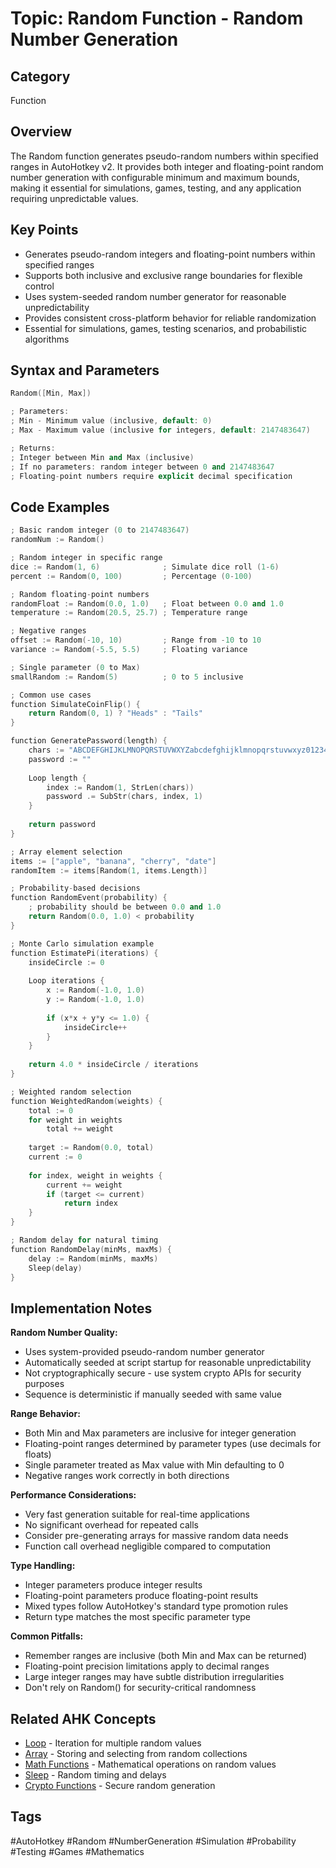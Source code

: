 # Topic: Random Function - Random Number Generation

## Category

Function

## Overview

The Random function generates pseudo-random numbers within specified ranges in AutoHotkey v2. It provides both integer and floating-point random number generation with configurable minimum and maximum bounds, making it essential for simulations, games, testing, and any application requiring unpredictable values.

## Key Points

- Generates pseudo-random integers and floating-point numbers within specified ranges
- Supports both inclusive and exclusive range boundaries for flexible control
- Uses system-seeded random number generator for reasonable unpredictability
- Provides consistent cross-platform behavior for reliable randomization
- Essential for simulations, games, testing scenarios, and probabilistic algorithms

## Syntax and Parameters

```cpp
Random([Min, Max])

; Parameters:
; Min - Minimum value (inclusive, default: 0)
; Max - Maximum value (inclusive for integers, default: 2147483647)

; Returns:
; Integer between Min and Max (inclusive)
; If no parameters: random integer between 0 and 2147483647
; Floating-point numbers require explicit decimal specification
```

## Code Examples

```cpp
; Basic random integer (0 to 2147483647)
randomNum := Random()

; Random integer in specific range
dice := Random(1, 6)              ; Simulate dice roll (1-6)
percent := Random(0, 100)         ; Percentage (0-100)

; Random floating-point numbers
randomFloat := Random(0.0, 1.0)   ; Float between 0.0 and 1.0
temperature := Random(20.5, 25.7) ; Temperature range

; Negative ranges
offset := Random(-10, 10)         ; Range from -10 to 10
variance := Random(-5.5, 5.5)     ; Floating variance

; Single parameter (0 to Max)
smallRandom := Random(5)          ; 0 to 5 inclusive

; Common use cases
function SimulateCoinFlip() {
    return Random(0, 1) ? "Heads" : "Tails"
}

function GeneratePassword(length) {
    chars := "ABCDEFGHIJKLMNOPQRSTUVWXYZabcdefghijklmnopqrstuvwxyz0123456789"
    password := ""
    
    Loop length {
        index := Random(1, StrLen(chars))
        password .= SubStr(chars, index, 1)
    }
    
    return password
}

; Array element selection
items := ["apple", "banana", "cherry", "date"]
randomItem := items[Random(1, items.Length)]

; Probability-based decisions
function RandomEvent(probability) {
    ; probability should be between 0.0 and 1.0
    return Random(0.0, 1.0) < probability
}

; Monte Carlo simulation example
function EstimatePi(iterations) {
    insideCircle := 0
    
    Loop iterations {
        x := Random(-1.0, 1.0)
        y := Random(-1.0, 1.0)
        
        if (x*x + y*y <= 1.0) {
            insideCircle++
        }
    }
    
    return 4.0 * insideCircle / iterations
}

; Weighted random selection
function WeightedRandom(weights) {
    total := 0
    for weight in weights
        total += weight
    
    target := Random(0.0, total)
    current := 0
    
    for index, weight in weights {
        current += weight
        if (target <= current)
            return index
    }
}

; Random delay for natural timing
function RandomDelay(minMs, maxMs) {
    delay := Random(minMs, maxMs)
    Sleep(delay)
}
```

## Implementation Notes

**Random Number Quality:**
- Uses system-provided pseudo-random number generator
- Automatically seeded at script startup for reasonable unpredictability
- Not cryptographically secure - use system crypto APIs for security purposes
- Sequence is deterministic if manually seeded with same value

**Range Behavior:**
- Both Min and Max parameters are inclusive for integer generation
- Floating-point ranges determined by parameter types (use decimals for floats)
- Single parameter treated as Max value with Min defaulting to 0
- Negative ranges work correctly in both directions

**Performance Considerations:**
- Very fast generation suitable for real-time applications
- No significant overhead for repeated calls
- Consider pre-generating arrays for massive random data needs
- Function call overhead negligible compared to computation

**Type Handling:**
- Integer parameters produce integer results
- Floating-point parameters produce floating-point results
- Mixed types follow AutoHotkey's standard type promotion rules
- Return type matches the most specific parameter type

**Common Pitfalls:**
- Remember ranges are inclusive (both Min and Max can be returned)
- Floating-point precision limitations apply to decimal ranges
- Large integer ranges may have subtle distribution irregularities
- Don't rely on Random() for security-critical randomness

## Related AHK Concepts

- [Loop](../../10_Language_Core/00-Control_Flow/Loop_Constructs/loop.md) - Iteration for multiple random values
- [Array](../array.md) - Storing and selecting from random collections
- [Math Functions](../../10_Language_Core/01-Functions/Built_In_Functions/math.md) - Mathematical operations on random values
- [Sleep](../../10_Language_Core/01-Functions/Built_In_Functions/sleep.md) - Random timing and delays
- [Crypto Functions](../../40_Advanced_Features/05-System_Integration/crypto.md) - Secure random generation

## Tags

#AutoHotkey #Random #NumberGeneration #Simulation #Probability #Testing #Games #Mathematics
